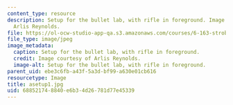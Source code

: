 ```yaml
---
content_type: resource
description: Setup for the bullet lab, with rifle in foreground. Image courtesy of
  Arlis Reynolds.
file: https://ol-ocw-studio-app-qa.s3.amazonaws.com/courses/6-163-strobe-project-laboratory-fall-2005/688521748840e6b34d26781d77e45339_asetup1.jpg
file_type: image/jpeg
image_metadata:
  caption: Setup for the bullet lab, with rifle in foreground.
  credit: Image courtesy of Arlis Reynolds.
  image-alt: Setup for the bullet lab, with rifle in foreground.
parent_uid: ebe3c6fb-a43f-5a3d-bf99-a630e01cb616
resourcetype: Image
title: asetup1.jpg
uid: 68852174-8840-e6b3-4d26-781d77e45339
---
```

